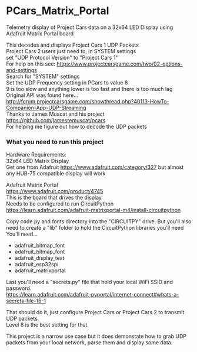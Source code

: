 # PCars_Matrix_Portal
Telemetry display of Project Cars data on a 32x64 LED Display using Adafruit Matrix Portal board

This decodes and displays Project Cars 1 UDP Packets  
Project Cars 2 users just need to, in SYSTEM settings  
set "UDP Protocol Version" to "Project Cars 1"  
For help on this see: <https://www.projectcarsgame.com/two/02-options-and-settings>  
Search for "SYSTEM" settings  
Set the UDP Frequency setting in PCars to value 8  
9 is too slow and anything lower is too fast and there is too much lag  
Original API was found here...  
<http://forum.projectcarsgame.com/showthread.php?40113-HowTo-Companion-App-UDP-Streaming>  
Thanks to James Muscat and his project  
<https://github.com/jamesremuscat/pcars>  
For helping me figure out how to decode the UDP packets  

### What you need to run this project  
Hardware Requirements:  
32x64 LED Matrix Display  
Get one from Adafruit <https://www.adafruit.com/category/327> but almost any HUB-75 compatible display will work

Adafruit Matrix Portal  
<https://www.adafruit.com/product/4745>  
This is the board that drives the display  
Needs to be configured to run CircuitPython  
<https://learn.adafruit.com/adafruit-matrixportal-m4/install-circuitpython>

Copy code.py and fonts directory into the "CIRCUITPY" drive.
But you'll also need to create a "lib" folder to hold the CircuitPython libraries you'll need  
You'll need...
* adafruit_bitmap_font
* adafruit_bitmap_font
* adafruit_display_text
* adafruit_esp32spi
* adafruit_matrixportal

Last you'll need a "secrets.py" file that hold your local WiFi SSID and password.  
<https://learn.adafruit.com/adafruit-pyportal/internet-connect#whats-a-secrets-file-15-1>

That should do it, just configure Project Cars or Project Cars 2 to transmit UDP packets.  
Level 8 is the best setting for that.

This project is a narrow use case but it does demonstate how to grab UDP packets from your local network, parse them and display some data.

